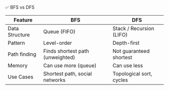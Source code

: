 ✅ BFS vs DFS

| Feature        | BFS                              | DFS                      |
| -------------- | -------------------------------- | ------------------------ |
| Data Structure | Queue (FIFO)                     | Stack / Recursion (LIFO) |
| Pattern        | Level-order                      | Depth-first              |
| Path finding   | Finds shortest path (unweighted) | Not guaranteed shortest  |
| Memory         | Can use more (queue)             | Can use less             |
| Use Cases      | Shortest path, social networks   | Topological sort, cycles |
